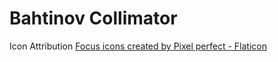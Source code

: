 # Bahtinov Collimator



Icon Attribution
<a href="https://www.flaticon.com/free-icons/focus" title="focus icons">Focus icons created by Pixel perfect - Flaticon</a>
